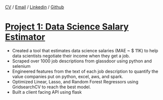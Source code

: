 [CV](https://lucasbens.github.io/Resume/) / [Email](mailto:bental.lucas@gmail.com) / [Linkedin](https://www.linkedin.com/in/lucas-bental-898ab8130/) / [Github](https://github.com/lucasbens)



# [Project 1: Data Science Salary Estimator](https://github.com/lucasbens/LinkedinProject) 
* Created a tool that estimates data science salaries (MAE ~ $ 11K) to help data scientists negotiate their income when they get a job.
* Scraped over 1000 job descriptions from glassdoor using python and selenium
* Engineered features from the text of each job description to quantify the value companies put on python, excel, aws, and spark. 
* Optimized Linear, Lasso, and Random Forest Regressors using GridsearchCV to reach the best model. 
* Built a client facing API using flask 



